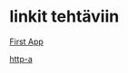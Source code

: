 # linkit tehtäviin
[First App](http://users.metropolia.fi/~kristihu/react-project/)


[http-a](http://users.metropolia.fi/~kristihu/http-a/)

